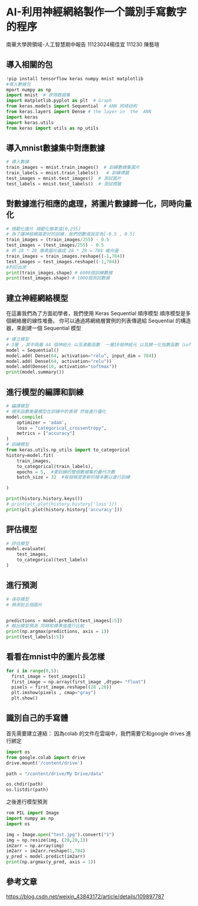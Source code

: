 # AI-利用神經網絡製作一个識別手寫數字的程序
南華大學跨領域-人工智慧期中報告
11123024楊佳宜 111230 陳藝瑄

## 導入相關的包

```python
!pip install tensorflow keras numpy mnist matplotlib
#導入數據包
mport numpy as np
import mnist  # 获得数据集
import matplotlib.pyplot as plt  # Graph
from keras.models import Sequential  # ANN 网络结构
from keras.layers import Dense # the layer in  the  ANN
import keras
import keras.utils
from keras import utils as np_utils
```

## 導入mnist數據集中對應數據

```python
# 導入數據
train_images = mnist.train_images()  # 訓練數據集圖片
train_labels = mnist.train_labels()   # 訓練標籤
test_images = mnist.test_images()  # 測試圖片
test_labels = mnist.test_labels()  # 測試標籤
```

## 對數據進行相應的處理，將圖片數據歸一化，同時向量化

```python
# 規範化圖片 規範化像素值[0,255]
# 為了讓神經網路更好的訓練，我們把數值設定為[-0.5 , 0.5]
train_images = (train_images/255) - 0.5
test_images = (test_images/255) - 0.5
# 將 28 * 28 像素圖片展成 28 * 28 = 784 維向量
train_images = train_images.reshape((-1,784))
test_images = test_images.reshape((-1,784))
#列印出來
print(train_images.shape) # 6000個訓練數據
print(test_images.shape) # 1000個測試數據
```
## 建立神經網絡模型

在這裏我們為了方面初學者，我們使用 Keras Sequential 順序模型
順序模型是多個網絡層的線性堆疊。
你可以通過將網絡層實例的列表傳遞給 Sequential 的構造器，來創建一個 Sequential 模型

```python
# 建立模型
# 3層 ，其中兩層 64 個神經元 以及激勵函數  一層10個神經元 以及歸一化指數函數（softmax fuction）
model = Sequential()
model.add( Dense(64, activation="relu", input_dim = 784))
model.add( Dense(64, activation="relu"))
model.add(Dense(10, activation="softmax"))
print(model.summary())
```

## 進行模型的編譯和訓練

```python
# 編譯模型 
# 損失函數衡量模型在訓練中的表現 然後進行優化
model.compile(
    optimizer = 'adam',
    loss = "categorical_crossentropy",
    metrics = ["accuracy"]
)
# 訓練模型
from keras.utils.np_utils import to_categorical
history=model.fit(
    train_images,
    to_categorical(train_labels),
    epochs = 5,  #要訓​​練的整個數據集的疊代次數
    batch_size = 32  #每個梯度更新的樣本數以進行訓練

)

print(history.history.keys())
# print(plt.plot(history.history['loss']))
print(plt.plot(history.history['accuracy']))
```

## 評估模型

```python
# 評估模型
model.evaluate(
    test_images,
    to_categorical(test_labels)
)
```

## 進行預測

```python
# 保存模型
# 預測前五個圖片


predictions = model.predict(test_images[:5])
# 輸出模型預測 同時和標準值進行比較
print(np.argmax(predictions, axis = 1))
print(test_labels[:5])
```

## 看看在mnist中的圖片長怎樣

```python
for i in range(0,5):
  first_image = test_images[i]
  first_image = np.array(first_image ,dtype= "float")
  pixels = first_image.reshape((28 ,28))
  plt.imshow(pixels , cmap="gray")
  plt.show()
```

## 識別自己的手寫體

首先需要建立連結：
因為colab 的文件在雲端中，我們需要它和google drives 進行綁定

```python
import os
from google.colab import drive
drive.mount('/content/drive')

path = "/content/drive/My Drive/data"

os.chdir(path)
os.listdir(path)
```
之後進行模型預測

```python
rom PIL import Image
import numpy as np
import os

img = Image.open("test.jpg").convert("1")
img = np.resize(img, (28,28,1))
im2arr = np.array(img)
im2arr = im2arr.reshape(1,784)
y_pred = model.predict(im2arr)
print(np.argmax(y_pred, axis = 1))
```

## 參考文章
https://blog.csdn.net/weixin_43843172/article/details/109897787

